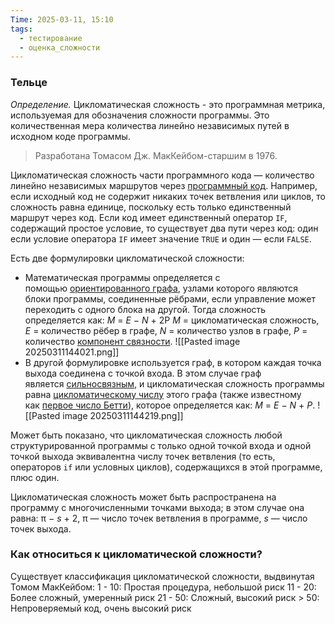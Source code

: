 ```yaml
---
Time: 2025-03-11, 15:10
tags:
  - тестирование
  - оценка_сложности
---
```

### Тельце
*Определение.* Цикломатическая сложность - это программная метрика, используемая для обозначения сложности программы. Это количественная мера количества линейно независимых путей в исходном коде программы.

>Разработана Томасом Дж. МакКейбом-старшим в 1976.

Цикломатическая сложность части программного кода — количество линейно независимых маршрутов через [программный код](https://ru.wikipedia.org/wiki/%D0%98%D1%81%D1%85%D0%BE%D0%B4%D0%BD%D1%8B%D0%B9_%D0%BA%D0%BE%D0%B4 "Исходный код"). Например, если исходный код не содержит никаких точек ветвления или циклов, то сложность равна единице, поскольку есть только единственный маршрут через код. Если код имеет единственный оператор `IF`, содержащий простое условие, то существует два пути через код: один если условие оператора `IF` имеет значение `TRUE` и один — если `FALSE`.

Есть две формулировки цикломатической сложности:
+ Математическая программы определяется с помощью [ориентированного графа](https://ru.wikipedia.org/wiki/%D0%9E%D1%80%D0%B8%D0%B5%D0%BD%D1%82%D0%B8%D1%80%D0%BE%D0%B2%D0%B0%D0%BD%D0%BD%D1%8B%D0%B9_%D0%B3%D1%80%D0%B0%D1%84 "Ориентированный граф"), узлами которого являются блоки программы, соединенные рёбрами, если управление может переходить с одного блока на другой. Тогда сложность определяется как:
	_M_ = _E_ − _N_ + 2P
	_M_ = цикломатическая сложность,
	_E_ = количество рёбер в графе,
	_N_ = количество узлов в графе,
	_P_ = количество [компонент связности](https://ru.wikipedia.org/wiki/%D0%9A%D0%BE%D0%BC%D0%BF%D0%BE%D0%BD%D0%B5%D0%BD%D1%82%D0%B0_%D1%81%D0%B2%D1%8F%D0%B7%D0%BD%D0%BE%D1%81%D1%82%D0%B8_%D0%B3%D1%80%D0%B0%D1%84%D0%B0 "Компонента связности графа").
	![[Pasted image 20250311144021.png]]
+ В другой формулировке используется граф, в котором каждая точка выхода соединена с точкой входа. В этом случае граф является [сильносвязным](https://ru.wikipedia.org/wiki/%D0%A1%D0%B2%D1%8F%D0%B7%D0%BD%D1%8B%D0%B9_%D0%B3%D1%80%D0%B0%D1%84 "Связный граф"), и цикломатическая сложность программы равна [цикломатическому числу](https://ru.wikipedia.org/wiki/%D0%A6%D0%B8%D0%BA%D0%BB%D0%BE%D0%BC%D0%B0%D1%82%D0%B8%D1%87%D0%B5%D1%81%D0%BA%D0%BE%D0%B5_%D1%87%D0%B8%D1%81%D0%BB%D0%BE "Цикломатическое число") этого графа (также известному как [первое число Бетти](https://ru.wikipedia.org/wiki/%D0%A7%D0%B8%D1%81%D0%BB%D0%BE_%D0%91%D0%B5%D1%82%D1%82%D0%B8 "Число Бетти")), которое определяется как:
	_M_ = _E_ − _N_ + _P_.
	![[Pasted image 20250311144219.png]]

Может быть показано, что цикломатическая сложность любой структурированной программы с только одной точкой входа и одной точкой выхода эквивалентна числу точек ветвления (то есть, операторов `if` или условных циклов), содержащихся в этой программе, плюс один.

Цикломатическая сложность может быть распространена на программу с многочисленными точками выхода; в этом случае она равна:
	π − _s_ + 2,
	π — число точек ветвления в программе,
	_s_ — число точек выхода.

### Как относиться к цикломатической сложности?
Существует классификация цикломатической сложности, выдвинутая Томом МакКейбом:
	1 - 10: Простая процедура, небольшой риск
	11 - 20: Более сложный, умеренный риск
	21 - 50: Сложный, высокий риск
	> 50: Непроверяемый код, очень высокий риск